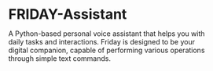 # FRIDAY-Assistant
A Python-based personal voice assistant that helps you with daily tasks and interactions. Friday is designed to be your digital companion, capable of performing various operations through simple text commands.

<!DOCTYPE html>
<html lang="en">
<head>
    <meta charset="UTF-8">
    <meta name="viewport" content="width=device-width, initial-scale=1.0">
    <title>Friday - Personal Voice Assistant</title>
    <link rel="stylesheet" href="https://cdnjs.cloudflare.com/ajax/libs/font-awesome/6.0.0/css/all.min.css">
    <style>
        /* Reset and Base Styles */
        * {
            margin: 0;
            padding: 0;
            box-sizing: border-box;
        }

        body {
            font-family: 'Segoe UI', Tahoma, Geneva, Verdana, sans-serif;
            line-height: 1.6;
            color: #333;
        }

        .container {
            max-width: 1200px;
            margin: 0 auto;
            padding: 0 20px;
        }

        /* Navigation */
        nav {
            background: #2c3e50;
            padding: 1rem;
            position: fixed;
            width: 100%;
            top: 0;
            z-index: 1000;
        }

        nav .logo h1 {
            color: white;
            font-size: 1.5rem;
            float: left;
        }

        nav ul {
            float: right;
            list-style: none;
        }

        nav ul li {
            display: inline-block;
            margin-left: 1rem;
        }

        nav ul li a {
            color: white;
            text-decoration: none;
            font-size: 1.1rem;
        }

        nav ul li a:hover {
            color: #3498db;
        }

        /* Hero Section */
        .hero {
            background: linear-gradient(rgba(0,0,0,0.7), rgba(0,0,0,0.7)), url('https://source.unsplash.com/random/1920x1080?technology');
            background-size: cover;
            background-position: center;
            height: 100vh;
            display: flex;
            align-items: center;
            text-align: center;
            color: white;
            padding-top: 80px;
        }

        .hero h1 {
            font-size: 3rem;
            margin-bottom: 1rem;
        }

        /* Features Section */
        .features {
            padding: 5rem 0;
            background: #f9f9f9;
        }

        .feature-grid {
            display: grid;
            grid-template-columns: repeat(auto-fit, minmax(250px, 1fr));
            gap: 2rem;
            margin-top: 2rem;
        }

        .feature-card {
            background: white;
            padding: 2rem;
            border-radius: 10px;
            box-shadow: 0 2px 5px rgba(0,0,0,0.1);
            text-align: center;
            transition: transform 0.3s ease;
        }

        .feature-card:hover {
            transform: translateY(-5px);
        }

        .feature-card i {
            font-size: 2.5rem;
            color: #3498db;
            margin-bottom: 1rem;
        }

        /* Requirements Section */
        .requirements {
            padding: 5rem 0;
        }

        .req-container {
            display: grid;
            grid-template-columns: repeat(auto-fit, minmax(300px, 1fr));
            gap: 2rem;
            margin-top: 2rem;
        }

        .req-box {
            background: #f8f9fa;
            padding: 2rem;
            border-radius: 10px;
            box-shadow: 0 2px 5px rgba(0,0,0,0.1);
        }

        .req-box ul {
            list-style-position: inside;
            margin-top: 1rem;
        }

        /* Installation Section */
        .installation {
            padding: 5rem 0;
            background: #f9f9f9;
        }

        .install-steps {
            background: #2c3e50;
            padding: 2rem;
            border-radius: 10px;
            margin-top: 2rem;
        }

        .install-steps pre {
            overflow-x: auto;
        }

        .install-steps code {
            color: #fff;
            font-family: 'Courier New', Courier, monospace;
        }

        /* Footer */
        footer {
            background: #2c3e50;
            color: white;
            text-align: center;
            padding: 1rem 0;
        }

        /* Responsive Design */
        @media (max-width: 768px) {
            nav .logo,
            nav ul {
                float: none;
                text-align: center;
            }

            nav ul {
                margin-top: 1rem;
            }

            nav ul li {
                display: block;
                margin: 0.5rem 0;
            }

            .hero h1 {
                font-size: 2rem;
            }
        }

        /* Section Headers */
        section h2 {
            text-align: center;
            margin-bottom: 2rem;
            color: #2c3e50;
            font-size: 2.5rem;
        }
    </style>
</head>
<body>
    <header>
        <nav>
            <div class="logo">
                <h1>Friday Assistant</h1>
            </div>
            <ul>
                <li><a href="#overview">Overview</a></li>
                <li><a href="#features">Features</a></li>
                <li><a href="#requirements">Requirements</a></li>
                <li><a href="#installation">Installation</a></li>
            </ul>
        </nav>
    </header>

    <main>
        <section id="overview" class="hero">
            <div class="container">
                <h1>Your Personal Voice Assistant</h1>
                <p>Meet Friday, your intelligent companion for daily tasks and interactions</p>
            </div>
        </section>

        <section id="features" class="features">
            <div class="container">
                <h2>Key Features</h2>
                <div class="feature-grid">
                    <div class="feature-card">
                        <i class="fas fa-microphone"></i>
                        <h3>Voice Interaction</h3>
                        <p>Natural voice responses using pyttsx3</p>
                    </div>
                    <div class="feature-card">
                        <i class="fas fa-globe"></i>
                        <h3>Web Navigation</h3>
                        <p>Quick access to popular websites and applications</p>
                    </div>
                    <div class="feature-card">
                        <i class="fas fa-clock"></i>
                        <h3>Time Management</h3>
                        <p>Date and time information at your command</p>
                    </div>
                    <div class="feature-card">
                        <i class="fas fa-calculator"></i>
                        <h3>Utilities</h3>
                        <p>Calculator, Wikipedia search, and more</p>
                    </div>
                </div>
            </div>
        </section>

        <section id="requirements" class="requirements">
            <div class="container">
                <h2>System Requirements</h2>
                <div class="req-container">
                    <div class="req-box">
                        <h3>Hardware Requirements</h3>
                        <ul>
                            <li>Microphone (for future voice input)</li>
                            <li>Speakers or Headphones</li>
                            <li>2GB RAM minimum</li>
                            <li>Internet Connection</li>
                        </ul>
                    </div>
                    <div class="req-box">
                        <h3>Software Requirements</h3>
                        <ul>
                            <li>Python 3.7 or higher</li>
                            <li>Windows/Linux/MacOS</li>
                            <li>Required Python packages</li>
                        </ul>
                    </div>
                </div>
            </div>
        </section>

        <section id="installation" class="installation">
            <div class="container">
                <h2>Installation Guide</h2>
                <div class="install-steps">
                    <pre><code>
# Clone the repository
git clone https://github.com/yourusername/friday-assistant.git

# Navigate to the project directory
cd friday-assistant

# Install required packages
pip install -r requirements.txt

# Run Friday
python friday.py
                    </code></pre>
                </div>
            </div>
        </section>
    </main>

    <footer>
        <div class="container">
            <p>&copy; 2024 Friday Assistant. All rights reserved.</p>
        </div>
    </footer>
</body>
</html>

